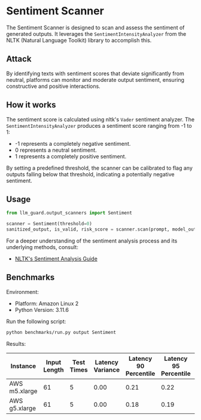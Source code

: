 # Sentiment Scanner

The Sentiment Scanner is designed to scan and assess the sentiment of generated outputs. It leverages
the `SentimentIntensityAnalyzer` from the NLTK (Natural Language Toolkit) library to accomplish this.

## Attack

By identifying texts with sentiment scores that deviate significantly from neutral, platforms can monitor and moderate
output sentiment, ensuring constructive and positive interactions.

## How it works

The sentiment score is calculated using nltk's `Vader` sentiment analyzer. The `SentimentIntensityAnalyzer` produces a
sentiment score ranging from -1 to 1:

- -1 represents a completely negative sentiment.
- 0 represents a neutral sentiment.
- 1 represents a completely positive sentiment.

By setting a predefined threshold, the scanner can be calibrated to flag any outputs falling below that threshold,
indicating a potentially negative sentiment.

## Usage

```python
from llm_guard.output_scanners import Sentiment

scanner = Sentiment(threshold=0)
sanitized_output, is_valid, risk_score = scanner.scan(prompt, model_output)
```

For a deeper understanding of the sentiment analysis process and its underlying methods, consult:

- [NLTK's Sentiment Analysis Guide](https://www.nltk.org/howto/sentiment.html)

## Benchmarks

Environment:

- Platform: Amazon Linux 2
- Python Version: 3.11.6

Run the following script:

```sh
python benchmarks/run.py output Sentiment
```

Results:

| Instance           | Input Length | Test Times | Latency Variance | Latency 90 Percentile | Latency 95 Percentile | Latency 99 Percentile | Average Latency (ms) | QPS       |
|--------------------|--------------|------------|------------------|-----------------------|-----------------------|-----------------------|----------------------|-----------|
| AWS m5.xlarge      | 61           | 5          | 0.00             | 0.21                  | 0.22                  | 0.24                  | 0.16                 | 374752.26 |
| AWS g5.xlarge      | 61           | 5          | 0.00             | 0.18                  | 0.19                  | 0.20                  | 0.15                 | 420189.48 |

